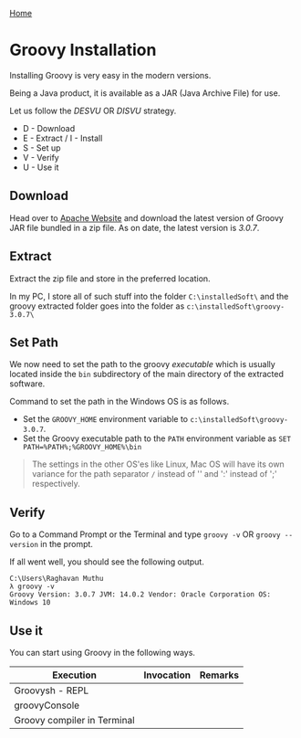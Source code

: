 [Home](./)

# Groovy Installation

Installing Groovy is very easy in the modern versions.

Being a Java product, it is available as a JAR (Java Archive File) for use.

Let us follow the *DESVU* OR *DISVU* strategy.

* D - Download
* E - Extract / I - Install
* S - Set up
* V - Verify
* U - Use it

## Download
Head over to [Apache Website](https://groovy.apache.org/download.html) and download the latest version of Groovy JAR file bundled in a zip file.
As on date, the latest version is *3.0.7*.

## Extract

Extract the zip file and store in the preferred location.

In my PC, I store all of such stuff into the folder `C:\installedSoft\` and the groovy extracted folder goes into the folder as `c:\installedSoft\groovy-3.0.7\`

## Set Path

We now need to set the path to the groovy *executable* which is usually located inside the `bin` subdirectory of the main directory
of the extracted software.

Command to set the path in the Windows OS is as follows.

* Set the `GROOVY_HOME` environment variable to `c:\installedSoft\groovy-3.0.7`.
* Set the Groovy executable path to the `PATH` environment variable as `SET PATH=%PATH%;%GROOVY_HOME%\bin`

> The settings in the other OS'es like Linux, Mac OS will have its own variance for the path separator `/` instead of '\' and ':' instead of ';' respectively.

## Verify

Go to a Command Prompt or the Terminal and type `groovy -v` OR `groovy --version` in the prompt.

If all went well, you should see the following output.

```
C:\Users\Raghavan Muthu
λ groovy -v
Groovy Version: 3.0.7 JVM: 14.0.2 Vendor: Oracle Corporation OS: Windows 10
```

## Use it

You can start using Groovy in the following ways.

| Execution  | Invocation | Remarks |
| ---------- | ---------- | ------- |
| Groovysh - REPL | 
| groovyConsole   |
| Groovy compiler in Terminal |

